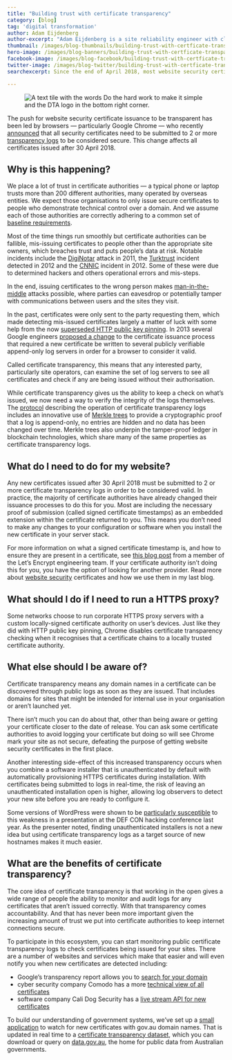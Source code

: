 ```yaml
---
title: "Building trust with certificate transparency"
category: [blog]
tag: 'digital transformation'
author: Adam Eijdenberg
author-excerpt: "Adam Eijdenberg is a site reliability engineer with cloud.gov.au at the DTA."
thumbnail: /images/blog-thumbnails/building-trust-with-certficate-transparency_thumb.png
hero-image: /images/blog-banners/building-trust-with-certficate-transparency_hero.png
facebook-image: /images/blog-facebook/building-trust-with-certficate-transparency_facebook.png
twitter-image: /images/blog-twitter/building-trust-with-certficate-transparency_twitter.png
searchexcerpt: Since the end of April 2018, most website security certificates are now being published to public logs. Why is this happening and what does it mean for your site?

---
```

<figure>
  <img src="{{ site.url }}{{ site.baseurl }}{{ page.hero-image }}" alt="A text tile with the words Do the hard work to make it simple and the DTA logo in the bottom right corner."/><br />
</figure>

The push for website security certificate issuance to be transparent has been led by browsers — particularly Google Chrome — who recently [announced](https://groups.google.com/a/chromium.org/forum/#!topic/ct-policy/wHILiYf31DE) that all security certificates need to be submitted to 2 or more [transparency logs](https://www.certificate-transparency.org/known-logs) to be considered secure. This change affects all certificates issued after 30 April 2018.


## Why is this happening?

We place a lot of trust in certificate authorities — a typical phone or laptop trusts more than 200 different authorities, many operated by overseas entities. We expect those organisations to only issue secure certificates to people who demonstrate technical control over a domain. And we assume each of those authorities are correctly adhering to a common set of [baseline requirements](https://cabforum.org/about-the-baseline-requirements/).

Most of the time things run smoothly but certificate authorities can be fallible, mis-issuing certificates to people other than the appropriate site owners, which breaches trust and puts people’s data at risk. Notable incidents include the [DigiNotar](https://threatpost.com/final-report-diginotar-hack-shows-total-compromise-ca-servers-103112/77170/) attack in 2011, the [Turktrust](https://nakedsecurity.sophos.com/2013/01/08/the-turktrust-ssl-certificate-fiasco-what-happened-and-what-happens-next/) incident detected in 2012 and the [CNNIC](https://nakedsecurity.sophos.com/2015/04/14/tls-certificate-blunder-revisited-whither-china-internet-network-information-center/) incident in 2012. Some of these were due to determined hackers and others operational errors and mis-steps.

In the end, issuing certificates to the wrong person makes [man-in-the-middle](https://www.globalsign.com/en/blog/what-is-a-man-in-the-middle-attack/) attacks possible, where parties can eavesdrop or potentially tamper with communications between users and the sites they visit.

In the past, certificates were only sent to the party requesting them, which made detecting mis-issued certificates largely a matter of luck with some help from the now [superseded HTTP public key pinning](https://www.theregister.co.uk/2017/10/30/google_hpkp/). In 2013 several Google engineers [proposed a change](https://tools.ietf.org/html/rfc6962) to the certificate issuance process that required a new certificate be written to several publicly verifiable append-only log servers in order for a browser to consider it valid.

Called certificate transparency, this means that any interested party, particularly site operators, can examine the set of log servers to see all certificates and check if any are being issued without their authorisation.

While certificate transparency gives us the ability to keep a check on what’s issued, we now need a way to verify the integrity of the logs themselves. The [protocol](https://tools.ietf.org/html/rfc6962) describing the operation of certificate transparency logs includes an innovative use of [Merkle trees](https://en.wikipedia.org/wiki/Merkle_tree) to provide a cryptographic proof that a log is append-only, no entries are hidden and no data has been changed over time. Merkle trees also underpin the tamper-proof ledger in blockchain technologies, which share many of the same properties as certificate transparency logs.


## What do I need to do for my website?

Any new certificates issued after 30 April 2018 must be submitted to 2 or more certificate transparency logs in order to be considered valid. In practice, the majority of certificate authorities have already changed their issuance processes to do this for you. Most are including the necessary proof of submission (called signed certificate timestamps) as an embedded extension within the certificate returned to you. This means you don’t need to make any changes to your configuration or software when you install the new certificate in your server stack.

For more information on what a signed certificate timestamp is, and how to ensure they are present in a certificate, see [this blog post](https://letsencrypt.org/2018/04/04/sct-encoding.html) from a member of the Let’s Encrypt engineering team. If your certificate authority isn’t doing this for you, you have the option of looking for another provider. Read more about [website security](https://beta.dta.gov.au/blogs/buckle-browser-changes-ahead) certificates and how we use them in my last blog.

## What should I do if I need to run a HTTPS proxy?

Some networks choose to run corporate HTTPS proxy servers with a custom locally-signed certificate authority on user’s devices. Just like they did with HTTP public key pinning, Chrome disables certificate transparency checking when it recognises that a certificate chains to a locally trusted certificate authority.

## What else should I be aware of?

Certificate transparency means any domain names in a certificate can be discovered through public logs as soon as they are issued. That includes domains for sites that might be intended for internal use in your organisation or aren’t launched yet.

There isn’t much you can do about that, other than being aware or getting your certificate closer to the date of release. You can ask some certificate authorities to avoid logging your certificate but doing so will see Chrome mark your site as not secure, defeating the purpose of getting website security certificates in the first place.

Another interesting side-effect of this increased transparency occurs when you combine a software installer that is unauthenticated by default with automatically provisioning HTTPS certificates during installation. With certificates being submitted to logs in real-time, the risk of leaving an unauthenticated installation open is higher, allowing log observers to detect your new site before you are ready to configure it.

Some versions of WordPress were shown to be [particularly susceptible](https://media.defcon.org/DEF%20CON%2025/DEF%20CON%2025%20presentations/DEFCON-25-Hanno-Boeck-Abusing-Certificate-Transparency-Logs.pdf) to this weakness in a presentation at the DEF CON hacking conference last year. As the presenter noted, finding unauthenticated installers is not a new idea but using certificate transparency logs as a target source of new hostnames makes it much easier.

## What are the benefits of certificate transparency?

The core idea of certificate transparency is that working in the open gives a wide range of people the ability to monitor and audit logs for any certificates that aren’t issued correctly. With that transparency comes accountability. And that has never been more important given the increasing amount of trust we put into certificate authorities to keep internet connections secure.

To participate in this ecosystem, you can start monitoring public certificate transparency logs to check certificates being issued for your sites. There are a number of websites and services which make that easier and will even notify you when new certificates are detected including:

- Google’s transparency report allows you to [search for your domain](https://transparencyreport.google.com/https/certificates)
- cyber security company Comodo has a more [technical view of all certificates](https://crt.sh/)
- software company Cali Dog Security has a [live stream API for new certificates](https://certstream.calidog.io/)

To build our understanding of government systems, we’ve set up a [small application](https://github.com/govau/certwatch) to watch for new certificates with gov.au domain names. That is updated in real time to a [certificate transparency dataset](https://data.gov.au/dataset/certificate-transparency), which you can download or query on [data.gov.au](https://data.gov.au/), the home for public data from Australian governments.
